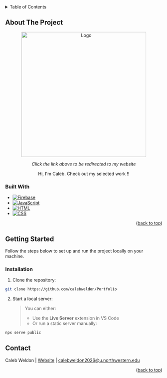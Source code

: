 <!-- TABLE OF CONTENTS -->
<details>
  <summary>Table of Contents</summary>
  <ol>
    <li>
      <a href="#about-the-project">About The Project</a>
      <ul>
        <li><a href="#built-with">Built With</a></li>
      </ul>
    </li>
     <li>
      <a href="#getting-started">Getting Started</a>
      <ul>
        <li><a href="#installation">Installation</a></li>
      </ul>
    </li>
    <li><a href="#contact">Contact</a></li>
  </ol>
</details>



<!-- ABOUT THE PROJECT -->
## About The Project

<div align="center">
  <a href="https://calebweldon.com/">
    <img src="https://github.com/user-attachments/assets/65f207ae-124d-439a-ad4f-e0856be0721b" alt="Logo" width="400" height="400">
  </a>
  <p><i>Click the link above to be redirected to my website</i></p>
  
  <p>Hi, I'm Caleb. Check out my selected work !!</p>
</div>



<!-- BUILT WITH -->
### Built With
* [![Firebase][Firebase-badge]][Firebase-url]
* [![JavaScript][JS-badge]][JS-url]
* [![HTML][HTML-badge]][HTML-url]
* [![CSS][CSS-badge]][CSS-url]

<p align="right">(<a href="#readme-top">back to top</a>)</p>



<!-- GETTING STARTED -->
## Getting Started

Follow the steps below to set up and run the project locally on your machine.

### Installation

1. Clone the repository:

```sh
git clone https://github.com/calebweldon/Portfolio
```

2. Start a local server:  
   > You can either:  
   > - Use the **Live Server** extension in VS Code  
   > - Or run a static server manually:

```sh
npx serve public
```

<!-- CONTACT -->
## Contact

Caleb Weldon | [Website](https://calebweldon.com/) | calebweldon2026@u.northwestern.edu

<p align="right">(<a href="#readme-top">back to top</a>)</p>



<!-- MARKDOWN LINKS & IMAGES -->
[Firebase-badge]: https://img.shields.io/badge/Firebase-FFCA28?style=for-the-badge&logo=firebase&logoColor=black
[Firebase-url]: https://firebase.google.com/

[JS-badge]: https://img.shields.io/badge/JavaScript-F7DF1E?style=for-the-badge&logo=javascript&logoColor=black
[JS-url]: https://developer.mozilla.org/en-US/docs/Web/JavaScript

[HTML-badge]: https://img.shields.io/badge/HTML5-E34F26?style=for-the-badge&logo=html5&logoColor=white
[HTML-url]: https://developer.mozilla.org/en-US/docs/Web/HTML

[CSS-badge]: https://img.shields.io/badge/CSS3-1572B6?style=for-the-badge&logo=css3&logoColor=white
[CSS-url]: https://developer.mozilla.org/en-US/docs/Web/CSS
